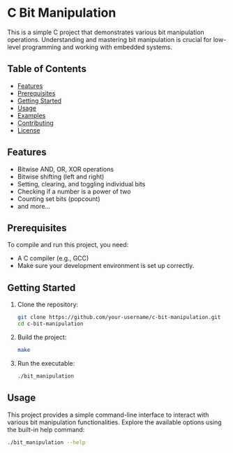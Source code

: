 # C Bit Manipulation

This is a simple C project that demonstrates various bit manipulation operations. Understanding and mastering bit manipulation is crucial for low-level programming and working with embedded systems.

## Table of Contents

- [Features](#features)
- [Prerequisites](#prerequisites)
- [Getting Started](#getting-started)
- [Usage](#usage)
- [Examples](#examples)
- [Contributing](#contributing)
- [License](#license)

## Features

- Bitwise AND, OR, XOR operations
- Bitwise shifting (left and right)
- Setting, clearing, and toggling individual bits
- Checking if a number is a power of two
- Counting set bits (popcount)
- and more...

## Prerequisites

To compile and run this project, you need:

- A C compiler (e.g., GCC)
- Make sure your development environment is set up correctly.

## Getting Started

1. Clone the repository:

    ```bash
    git clone https://github.com/your-username/c-bit-manipulation.git
    cd c-bit-manipulation
    ```

2. Build the project:

    ```bash
    make
    ```

3. Run the executable:

    ```bash
    ./bit_manipulation
    ```

## Usage

This project provides a simple command-line interface to interact with various bit manipulation functionalities. Explore the available options using the built-in help command:

```bash
./bit_manipulation --help

